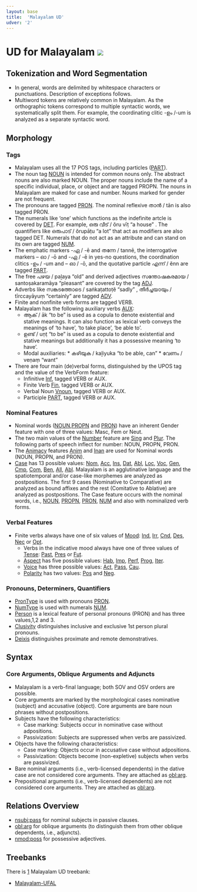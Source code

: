 ```yaml
---
layout: base
title:  'Malayalam UD'
udver: '2'
---
```


# UD for Malayalam <span class="flagspan"><img class="flag" src="../../flags/svg/IN.svg" /></span>

## Tokenization and Word Segmentation

* In general, words are delimited by whitespace characters or punctuations. Description of exceptions follows.
* Multiword tokens are relatively common in Malayalam. As the orthographic tokens correspond to multiple syntactic words, we systematically split them. For example, the coordinating clitic  -ഉം /-um is analyzed as a separate syntactic word. 

## Morphology

### Tags

* Malayalam uses all the 17 POS tags, including particles ([PART]()). 
* The noun tag [NOUN]() is intended for common nouns only. The abstract nouns are also marked NOUN. The proper nouns include the name of a specific individual, place, or object and are tagged PROPN. The nouns in Malayalam are maked for case and number. Nouns marked for gender are not frequent. 
* The pronouns are tagged [PRON](). The nominal reflexive താൻ / tān is also tagged PRON.  
* The numerals like ‘one’ which functions as the indefinite artcle is covered by [DET](). For example, ഒരു വീട് / ŏru vīṭ  “a house” . The quantifiers like ഒരുപാട് / ŏrupāṭu “a lot” that act as modifiers are also tagged DET. Numerals that do not act as an attribute and can stand on its own are tagged [NUM](). 
* The emphatic markers -ഏ / -ē and തന്നേ / tannē, the interrogative markers – ഓ / -ō and -ഏ / -ē in yes-no questions, the coordination clitics -ഉം / -um and – ഓ / -ō, and the quotative particle എന്ന് / ĕnn are tagged [PART]().
* The free പഴയ / paḻaya “old” and derived adjectives സന്തോഷകരമായ / santoṣakaramāya “pleasant” are covered by the tag [ADJ](). 
* Adverbs like സങ്കടത്തോടെ / saṅkaṭattoṭĕ “sadly” , തീർച്ചയായും / tīrccayāyuṃ “certainly” are tagged [ADV](). 
* Finite and nonfinite verb forms are tagged VERB.
* Malayalam has the following auxiliary verbs [AUX](): 
    *  ആക് / āk “to be” is used as a copula to denote existential and stative meanings. It can also function as lexical verb conveys the meanings of ‘to have’, ‘to take place’, ‘be able to’. 
    *  ഉണ്ട് / uṇṭ “to be” is used as a copula to denote existential and stative meanings but additionally it has a possessive meaning ‘to have’. 
    *  Modal auxiliaries:
            * കഴിയുക / kaḻiyuka “to be able, can”
            * വേണം / veṇaṃ “want”
* There are four main (de)verbal forms, distinguished by the UPOS tag and the value of the VerbForm feature:
   * Infinitive [Inf](https://universaldependencies.org/u/feat/VerbForm.html#Inf), tagged VERB or AUX. 
   * Finite Verb [Fin](https://universaldependencies.org/u/feat/VerbForm.html#Fin), tagged VERB or AUX.
   * Verbal Noun [Vnoun](https://universaldependencies.org/u/feat/VerbForm.html#Vnoun), tagged VERB or AUX.
   * Participle [PART](https://universaldependencies.org/u/feat/VerbForm.html#Part), tagged VERB or AUX. 

### Nominal Features

* Nominal words ([NOUN](),[PROPN]() and [PRON]()) have an inherent Gender feature with one of three values: Masc, Fem or Neut.
* The two main values of the [Number]() feature are [Sing](https://universaldependencies.org/u/feat/Number.html#Sing) and [Plur](https://universaldependencies.org/u/feat/Number.html#plur-plural-number). The following parts of speech inflect for number: NOUN, PROPN, PRON. 
* The [Animacy]() features [Anim](https://universaldependencies.org/u/feat/Animacy.html#Anim) and [Inan](https://universaldependencies.org/u/feat/Animacy.html#Inan) are used for Nominal words (NOUN, PROPN, and PRON).  
* [Case]() has 13 possible values: [Nom](https://universaldependencies.org/u/feat/Case.html#nom-nominative--direct), [Acc](https://universaldependencies.org/u/feat/Case.html#Acc), [Ins](https://universaldependencies.org/u/feat/Case.html#Ins), [Dat](https://universaldependencies.org/u/feat/Case.html#Dat), [Abl](https://universaldependencies.org/u/feat/Case.html#Abl), [Loc](https://universaldependencies.org/u/feat/Case.html#Loc), [Voc](https://universaldependencies.org/u/feat/Case.html#Voc), [Gen](https://universaldependencies.org/u/feat/Case.html#Gen), [Cmp](https://universaldependencies.org/u/feat/Case.html#Cmp), [Com](https://universaldependencies.org/u/feat/Case.html#Com), [Ben](https://universaldependencies.org/u/feat/Case.html#Ben), [All](https://universaldependencies.org/u/feat/Case.html#All), [Abl](https://universaldependencies.org/u/feat/Case.html#Abl). Malayalam is an agglutinative language and the spatiotemporal and/or case-like morphemes are analyzed as postpositions. The first 9 cases (Nominative to Comparative) are analyzed as bound affixes and the rest (Comitative to Ablative) are analyzed as postpositions. The Case feature occurs with the nominal words, i.e., [NOUN](), [PROPN](), [PRON](), [NUM]() and also with nominalized verb forms.  

### Verbal Features
* Finite verbs always have one of six values of [Mood](): [Ind](https://universaldependencies.org/u/feat/Mood.html#Ind), [Irr](https://universaldependencies.org/u/feat/Mood.html#Irr), [Cnd](https://universaldependencies.org/u/feat/Mood.html#Cnd), [Des](https://universaldependencies.org/u/feat/Mood.html#Des), [Nec](https://universaldependencies.org/u/feat/Mood.html#Nec) or [Opt](https://universaldependencies.org/u/feat/Mood.html#Opt).
   * Verbs in the indicative mood always have one of three values of [Tense](): [Past](https://universaldependencies.org/u/feat/Tense.html#Past), [Pres](https://universaldependencies.org/u/feat/Tense.html#Pres) or [Fut](https://universaldependencies.org/u/feat/Tense.html#fut-future-tense).
   * [Aspect]() has five possible values: [Hab](https://universaldependencies.org/u/feat/Aspect.html#Hab), [Imp](https://universaldependencies.org/u/feat/Aspect.html#Imp), [Perf](https://universaldependencies.org/u/feat/Aspect.html#Perf), [Prog](https://universaldependencies.org/u/feat/Aspect.html#prog-progressive-aspect), [Iter](https://universaldependencies.org/u/feat/Aspect.html#iter-iterative--frequentative-aspect).
   * [Voice]() has three possible values: [Act](https://universaldependencies.org/u/feat/Voice.html#Act), [Pass](https://universaldependencies.org/u/feat/Voice.html#pass-passive-or-patient-focus-voice), [Cau](https://universaldependencies.org/u/feat/Voice.html#cau-causative-voice).
   * [Polarity]() has two values: [Pos](https://universaldependencies.org/u/feat/Polarity.html#Pos) and [Neg](https://universaldependencies.org/u/feat/Polarity.html#neg-negative).

### Pronouns, Determiners, Quantifiers

* [PronType]() is used with pronouns [PRON]().
* [NumType]() is used with numerals [NUM]().
* [Person]() is a lexical feature of personal pronouns (PRON) and has three values,1,2 and 3. 
* [Clusivity]() distinguishes inclusive and exclusive 1st person plural pronouns.
* [Deixis]() distinguishes proximate and remote demonstratives.

## Syntax

### Core Arguments, Oblique Arguments and Adjuncts

* Malayalam is a verb-final language; both SOV and OSV orders are possible.
* Core arguments are marked by the morphological cases nominative (subject) and accusative (object). Core arguments are bare noun phrases without postpositions.
* Subjects have the following characteristics:
    * Case marking: Subjects occur in nominative case without adpositions.
    * Passivization: Subjects are suppressed when verbs are passivized.
* Objects have the following characteristics:
    * Case marking: Objects occur in accusative case without adpositions.
    * Passivization: Objects become (non-expletive) subjects when verbs are passivized.
* Bare nominal arguments (i.e., verb-licensed dependents) in the dative case are not considered core arguments. They are attached as [obl:arg]().
* Prepositional arguments (i.e., verb-licensed dependents) are not considered core arguments. They are attached as [obl:arg]().

## Relations Overview

* [nsubj:pass]() for nominal subjects in passive clauses.
* [obl:arg]() for oblique arguments (to distinguish them from other oblique dependents, i.e., adjuncts).
* [nmod:poss]() for possessive adjectives. 

## Treebanks

There is [1](../treebanks/ml-comparison.html) Malayalam UD treebank:

  * [Malayalam-UFAL](../treebanks/ml_ufal/index.html)
